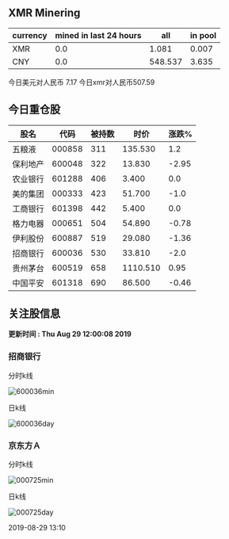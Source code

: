 ## XMR Minering

|currency|mined in last 24 hours|all|in pool|
|---|---|---|---|
|XMR|0.0|1.081|0.007|
|CNY|0.0|548.537|3.635|

今日美元对人民币 7.17	今日xmr对人民币507.59


## 今日重仓股 

|股名|代码|被持数|时价|涨跌%|
|---|---|---|---|---|
|五粮液|000858|311|135.530|1.2|
|保利地产|600048|322|13.830|-2.95|
|农业银行|601288|406|3.400|0.0|
|美的集团|000333|423|51.700|-1.0|
|工商银行|601398|442|5.400|0.0|
|格力电器|000651|504|54.890|-0.78|
|伊利股份|600887|519|29.080|-1.36|
|招商银行|600036|530|33.810|-2.0|
|贵州茅台|600519|658|1110.510|0.95|
|中国平安|601318|690|86.500|-0.46|

## 关注股信息
**更新时间 : Thu Aug 29 12:00:08 2019**
### 招商银行 
分时k线

![600036min](http://image.sinajs.cn/newchart/min/n/sh600036.gif)

日k线

![600036day](http://image.sinajs.cn/newchart/daily/n/sh600036.gif)

### 京东方Ａ 
分时k线

![000725min](http://image.sinajs.cn/newchart/min/n/sz000725.gif)

日k线

![000725day](http://image.sinajs.cn/newchart/daily/n/sz000725.gif)

2019-08-29 13:10